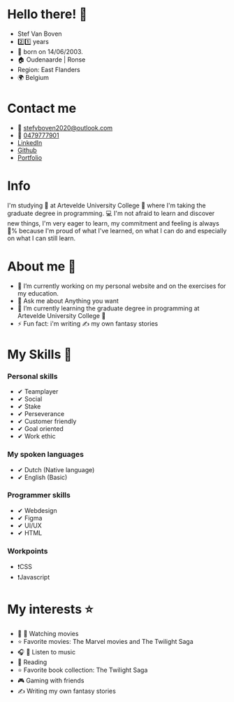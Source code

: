# Hello there! 👋

- Stef Van Boven
- 2️⃣1️⃣ years
- 🎂 born on 14/06/2003.
- 🏠 Oudenaarde | Ronse
- Region: East Flanders
- 🌍 Belgium

# Contact me

- 📧 [stefvboven2020@outlook.com](mailto:stefvboven2020@outlook.com) 
- 📱 [0479777901](tel:+320497777901)
- [LinkedIn](https://www.linkedin.com/in/stef-van-boven/)
- [Github](https://github.com/pgm-stefvanboven)
- [Portfolio]()

# Info

I'm studying :book: at Artevelde University College :school: where I'm taking the graduate degree in programming. :computer: I'm not afraid to learn and discover new things, I'm very eager to learn, my commitment and feeling is always :100:% because I'm proud of what I've learned, on what I can do and especially on what I can still learn.

# About me :boy:

- 🔭 I’m currently working on my personal website and on the exercises for my education.
- 💬 Ask me about Anything you want
- 🌱 I’m currently learning the graduate degree in programming at Artevelde University College :school:
- ⚡ Fun fact: i'm writing :writing_hand: my own fantasy stories

# My Skills 💪

### Personal skills
- ✔ Teamplayer
- ✔ Social
- ✔ Stake
- ✔ Perseverance
- ✔ Customer friendly
- ✔ Goal oriented
- ✔ Work ethic

### My spoken languages
- ✔ Dutch (Native language)
- ✔ English (Basic)

### Programmer skills
- ✔ Webdesign
- ✔ Figma
- ✔ UI/UX
- ✔ HTML

### Workpoints
- ❗CSS
- ❗Javascript

# My interests ⭐

- 🎥 👀 Watching movies
- ⭐ Favorite movies: The Marvel movies and The Twilight Saga
- 🎧 🎵 Listen to music
- 📖 Reading
- ⭐ Favorite book collection: The Twilight Saga
- 🎮 Gaming with friends
- ✍ Writing my own fantasy stories
